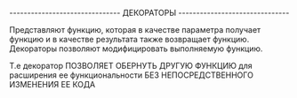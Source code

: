 ------------------------------- ДЕКОРАТОРЫ -------------------------------

Представляют функцию, которая в качестве параметра получает функцию и в качестве результата также возвращает функцию. Декораторы позволяют модифицировать выполняемую функцию.

Т.е декоратор ПОЗВОЛЯЕТ ОБЕРНУТЬ ДРУГУЮ ФУНКЦИЮ для расширения ее функциональности БЕЗ НЕПОСРЕДСТВЕННОГО ИЗМЕНЕНИЯ ЕЕ КОДА 
